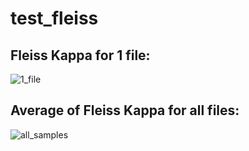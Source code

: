 # test_fleiss

## Fleiss Kappa for 1 file:
![1_file](https://user-images.githubusercontent.com/116613755/220214231-7deb52e9-df12-432b-8d12-32ce1f10c844.png)

## Average of Fleiss Kappa for all files:
![all_samples](https://user-images.githubusercontent.com/116613755/220214256-471841e7-f28a-4a87-8a70-8001e0620dee.png)

